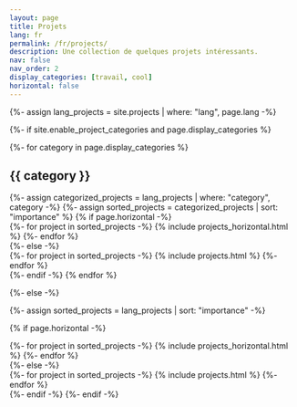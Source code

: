 ```yaml
---
layout: page
title: Projets
lang: fr
permalink: /fr/projects/
description: Une collection de quelques projets intéressants.
nav: false
nav_order: 2
display_categories: [travail, cool]
horizontal: false
---
```


<!-- pages/projects.md -->
<div class="projects">
{%- assign lang_projects = site.projects | where: "lang", page.lang -%}

{%- if site.enable_project_categories and page.display_categories %}
  <!-- Exibir projetos categorizados -->
  {%- for category in page.display_categories %}
  <h2 class="category">{{ category }}</h2>
  {%- assign categorized_projects = lang_projects | where: "category", category -%}
  {%- assign sorted_projects = categorized_projects | sort: "importance" %}
  <!-- Gerar cards para cada projeto -->
  {% if page.horizontal -%}
  <div class="container">
    <div class="row row-cols-2">
    {%- for project in sorted_projects -%}
      {% include projects_horizontal.html %}
    {%- endfor %}
    </div>
  </div>
  {%- else -%}
  <div class="grid">
    {%- for project in sorted_projects -%}
      {% include projects.html %}
    {%- endfor %}
  </div>
  {%- endif -%}
  {% endfor %}

{%- else -%}
<!-- Exibir projetos sem categorias -->
  {%- assign sorted_projects = lang_projects | sort: "importance" -%}
  <!-- Gerar cards para cada projeto -->
  {% if page.horizontal -%}
  <div class="container">
    <div class="row row-cols-2">
    {%- for project in sorted_projects -%}
      {% include projects_horizontal.html %}
    {%- endfor %}
    </div>
  </div>
  {%- else -%}
  <div class="grid">
    {%- for project in sorted_projects -%}
      {% include projects.html %}
    {%- endfor %}
  </div>
  {%- endif -%}
{%- endif -%}
</div>
